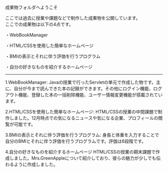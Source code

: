 成果物フォルダへようこそ

ここでは過去に授業や課題などで制作した成果物を公開しています。  
ここでの成果物は以下の4点です。

・WebBookManager

・HTML/CSSを使用した簡単なホームページ

・BMIの表示とそれに伴う評価を行うプログラム

・自分の好きなものを紹介するホームページ

-------------------------------------------------------------------------------------------------------------------------------------------------------------------------

1.WebBookManager:
Javaの授業で行ったServletの単元で作成した物です。主に、自分が今まで読んできた本の記録ができます。その他にログイン機能、ログアウト機能、登録した本の一括削除機能、ユーザー情報変更機能が搭載されています。

2.HTML/CSSを使用した簡単なホームページ:
HTML/CSSの授業の中間課題で制作しました。12月時点での気になるニュースや気になる企業、プロフィールの閲覧が可能です。

3.BMIの表示とそれに伴う評価を行うプログラム:
身長と体重を入力することで自分のBMIとそれに伴う評価を行うプログラムです。評価は6段階です。

4.自分の好きなものを紹介するホームページ
HTML/CSSの授業の期末課題で作成しました。Mrs.GreenAppleについて紹介しており、彼らの魅力が少しでも伝わるように作成しました。

